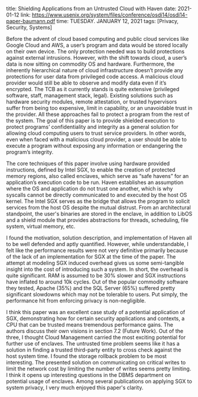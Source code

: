title: Shielding Applications from an Untrusted Cloud with Haven
date: 2021-01-12
link: https://www.usenix.org/system/files/conference/osdi14/osdi14-paper-baumann.pdf
time: TUESDAY. JANUARY 12, 2021
tags: [Privacy, Security, Systems]

Before the advent of cloud based computing and public cloud services like Google Cloud and AWS, a user’s program and data would be stored locally on their own device. The only protection needed was to build protections against external intrusions. However, with the shift towards cloud, a user’s data is now sitting on commodity OS and hardware. Furthermore, the inherently hierarchical nature of cloud infrastructure doesn’t provide any protections for user data from privileged code access. A malicious cloud provider would still be able to observe and modify data even if it’s encrypted. The TCB as it currently stands is quite extensive (privileged software, staff, management stack, legal). Existing solutions such as hardware security modules, remote attestation, or trusted hypervisors suffer from being too expensive, limit in capability, or an unavoidable trust in the provider. All these approaches fail to protect a program from the rest of the system. The goal of this paper is to provide shielded execution to protect programs’ confidentiality and integrity as a general solution for allowing cloud computing users to trust service providers. In other words, even when faced with a malicious cloud provider, a user should be able to execute a program without exposing any information or endangering the program’s integrity.

The core techniques of this paper involve using hardware provided instructions, defined by Intel SGX, to enable the creation of protected memory regions, also called enclaves, which serve as “safe havens” for an application’s execution code to be run. Haven establishes an assumption where the OS and application do not trust one another, which is why syscalls cannot be directly communicated to and executed by the host OS kernel. The Intel SGX serves as the bridge that allows the program to solicit services from the host OS despite the mutual distrust. From an architectural standpoint, the user's binaries are stored in the enclave, in addition to LibOS and a shield module that provides abstractions for threads, scheduling, file system, virtual memory, etc.

I found the motivation, solution description, and implementation of Haven all to be well defended and aptly quantified. However, while understandable, I felt like the performance results were not very definitive primarily because of the lack of an implementation for SGX at the time of the paper. The attempt at modeling SGX induced overhead gives us some semi-tangible insight into the cost of introducing such a system. In short, the overhead is quite significant. RAM is assumed to be 30% slower and SGX instructions have inflated to around 10k cycles. Out of the popular commodity software they tested, Apache (35%) and the SQL Server (65%) suffered pretty significant slowdowns which may not be tolerable to users. Put simply, the performance hit from enforcing privacy is non-negligible.

I think this paper was an excellent case study of a potential application of SGX, demonstrating how for certain security applications and contexts, a CPU that can be trusted means tremendous performance gains. The authors discuss their own visions in section 7.2 (Future Work). Out of the three, I thought Cloud Management carried the most exciting potential for further use of enclaves. The untrusted time problem seems like it has a solution in finding a trusted third-party entity to cross check against the host system time. I found the storage rollback problem to be most interesting. The presented solution on communicating on critical writes to limit the network cost by limiting the number of writes seems pretty limiting. I think it opens up interesting questions in the DBMS department on potential usage of enclaves. Among several publications on applying SGX to system privacy, I very much enjoyed this paper's clarity.
